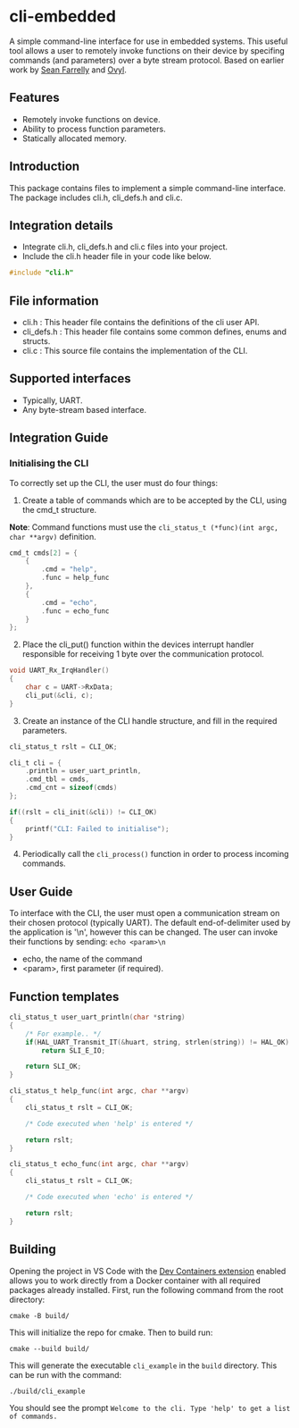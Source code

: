 # cli-embedded
A simple command-line interface for use in embedded systems. This useful tool
allows a user to remotely invoke functions on their device by specifing commands
(and parameters) over a byte stream protocol. Based on earlier work by
[Sean Farrelly](https://github.com/FARLY7) and [Ovyl](https://github.com/Ovyl/).

## Features
* Remotely invoke functions on device.
* Ability to process function parameters.
* Statically allocated memory.

## Introduction
This package contains files to implement a simple command-line interface.
The package includes cli.h, cli_defs.h and cli.c.

## Integration details
* Integrate cli.h, cli_defs.h and cli.c files into your project.
* Include the cli.h header file in your code like below.

```c
#include "cli.h"
```

## File information
* cli.h : This header file contains the definitions of the cli user API.
* cli_defs.h : This header file contains some common defines, enums and structs.
* cli.c : This source file contains the implementation of the CLI.

## Supported interfaces
* Typically, UART.
* Any byte-stream based interface.

## Integration Guide
### Initialising the CLI
To correctly set up the CLI, the user must do four things:

1. Create a table of commands which are to be accepted by the CLI, using the cmd_t structure.

**Note**: Command functions must use the ```cli_status_t (*func)(int argc, char **argv)``` definition.
```c
cmd_t cmds[2] = {
    {
        .cmd = "help",
        .func = help_func
    },
    {
        .cmd = "echo",
        .func = echo_func
    }
};
```

2. Place the cli_put() function within the devices interrupt handler responsible for receiving 1 byte over the communication protocol.
 ```c
 void UART_Rx_IrqHandler()
 {
     char c = UART->RxData;
     cli_put(&cli, c);
 }
 ```

3. Create an instance of the CLI handle structure, and fill in the required parameters.
```c
cli_status_t rslt = CLI_OK;

cli_t cli = {
    .println = user_uart_println,
    .cmd_tbl = cmds,
    .cmd_cnt = sizeof(cmds)
};

if((rslt = cli_init(&cli)) != CLI_OK)
{
    printf("CLI: Failed to initialise");
}
```

4. Periodically call the ```cli_process()``` function in order to process incoming commands.

## User Guide
To interface with the CLI, the user must open a communication stream on their chosen protocol (typically UART).
The default end-of-delimiter used by the application is '\n', however this can be changed.
The user can invoke their functions by sending:
```echo <param>\n```
* echo, the name of the command
* \<param\>, first parameter (if required).

## Function templates
```c
cli_status_t user_uart_println(char *string)
{
    /* For example.. */
    if(HAL_UART_Transmit_IT(&huart, string, strlen(string)) != HAL_OK)
        return SLI_E_IO;

    return SLI_OK;
}

cli_status_t help_func(int argc, char **argv)
{
    cli_status_t rslt = CLI_OK;

    /* Code executed when 'help' is entered */

    return rslt;
}

cli_status_t echo_func(int argc, char **argv)
{
    cli_status_t rslt = CLI_OK;

    /* Code executed when 'echo' is entered */

    return rslt;
}
```

## Building
Opening the project in VS Code with the
[Dev Containers extension](https://marketplace.visualstudio.com/items?itemName=ms-vscode-remote.remote-containers)
enabled allows you to work directly from a Docker container with all required
packages already installed. First, run the following command from the root
directory:
```
cmake -B build/
```
This will initialize the repo for cmake. Then to build run:
```
cmake --build build/
```
This will generate the executable `cli_example` in the `build` directory.
This can be run with the command:
```
./build/cli_example
```
You should see the prompt `Welcome to the cli. Type 'help' to get a list of commands.`
